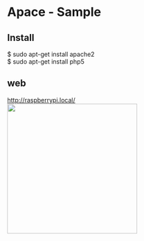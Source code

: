 # Apace - Sample

## Install
$ sudo apt-get install apache2 <br>
$ sudo apt-get install php5 <br>

## web
http://raspberrypi.local/ <br>
<img src="https://github.com/FabLabKannai/RaspiStudy/blob/master/5_web/sample/sample/21_apache
/21_apache.png" width="300" /> <br/>
